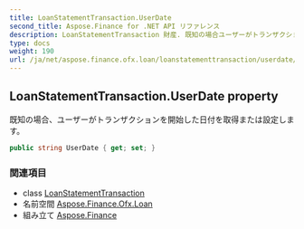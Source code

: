 ```yaml
---
title: LoanStatementTransaction.UserDate
second_title: Aspose.Finance for .NET API リファレンス
description: LoanStatementTransaction 財産. 既知の場合ユーザーがトランザクションを開始した日付を取得または設定します
type: docs
weight: 190
url: /ja/net/aspose.finance.ofx.loan/loanstatementtransaction/userdate/
---
```

## LoanStatementTransaction.UserDate property

既知の場合、ユーザーがトランザクションを開始した日付を取得または設定します。

```csharp
public string UserDate { get; set; }
```

### 関連項目

* class [LoanStatementTransaction](../)
* 名前空間 [Aspose.Finance.Ofx.Loan](../../loanstatementtransaction/)
* 組み立て [Aspose.Finance](../../../)


